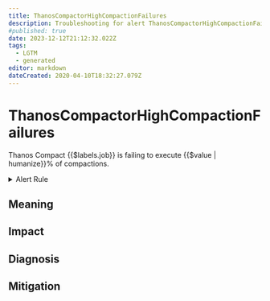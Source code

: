 ```yaml
---
title: ThanosCompactorHighCompactionFailures
description: Troubleshooting for alert ThanosCompactorHighCompactionFailures
#published: true
date: 2023-12-12T21:12:32.022Z
tags: 
  - LGTM
  - generated
editor: markdown
dateCreated: 2020-04-10T18:32:27.079Z
---
```


# ThanosCompactorHighCompactionFailures

Thanos Compact {{$labels.job}} is failing to execute {{$value | humanize}}% of compactions.

<details>
  <summary>Alert Rule</summary>

{{% rule "thanos/thanos-compactor.yml" "ThanosCompactorHighCompactionFailures" %}}

{{% comment %}}

```yaml
alert: ThanosCompactorHighCompactionFailures
expr: (sum by (job) (rate(thanos_compact_group_compactions_failures_total{job=~".*thanos-compact.*"}[5m])) / sum by (job) (rate(thanos_compact_group_compactions_total{job=~".*thanos-compact.*"}[5m])) * 100 > 5)
for: 15m
labels:
    severity: warning
annotations:
    summary: Thanos Compactor High Compaction Failures (instance {{ $labels.instance }})
    description: |-
        Thanos Compact {{$labels.job}} is failing to execute {{$value | humanize}}% of compactions.
          VALUE = {{ $value }}
          LABELS = {{ $labels }}
    runbook: https://github.com/srerun/prometheus-alerts/blob/main/content/runbooks/thanos-compactor/ThanosCompactorHighCompactionFailures.md

```

{{% /comment %}}

</details>


## Meaning
[//]: # "Short paragraph that explains what the alert means"


## Impact
[//]: # "What could / will happen if the alert is not addressed"



## Diagnosis
[//]: # "Steps to take to identify the cause of the problem"



## Mitigation
[//]: # "The steps necessary to resolve the alert"
